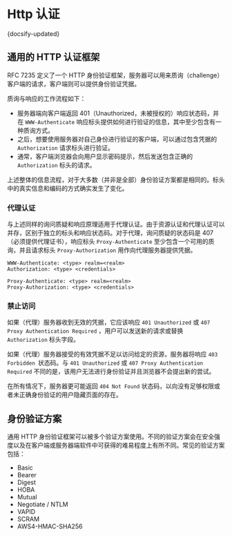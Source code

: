 # Http 认证
{docsify-updated}

##  通用的 HTTP 认证框架
RFC 7235 定义了一个 HTTP 身份验证框架，服务器可以用来质询（challenge）客户端的请求，客户端则可以提供身份验证凭据。

质询与响应的工作流程如下：

+ 服务器端向客户端返回 401（Unauthorized，未被授权的）响应状态码，并在 `WWW-Authenticate` 响应标头提供如何进行验证的信息，其中至少包含有一种质询方式。
+ 之后，想要使用服务器对自己身份进行验证的客户端，可以通过包含凭据的 `Authorization` 请求标头进行验证。
+ 通常，客户端浏览器会向用户显示密码提示，然后发送包含正确的 `Authorization` 标头的请求。

上述整体的信息流程，对于大多数（并非是全部）身份验证方案都是相同的。标头中的真实信息和编码的方式确实发生了变化。

### 代理认证
与上述同样的询问质疑和响应原理适用于代理认证。由于资源认证和代理认证可以并存，区别于独立的标头和响应状态码。对于代理，询问质疑的状态码是 407（必须提供代理证书），响应标头 `Proxy-Authenticate` 至少包含一个可用的质询，并且请求标头 `Proxy-Authorization` 用作向代理服务器提供凭据。


```
WWW-Authenticate: <type> realm=<realm>
Authorization: <type> <credentials>

Proxy-Authenticate: <type> realm=<realm>
Proxy-Authorization: <type> <credentials>
```

### 禁止访问
如果（代理）服务器收到无效的凭据，它应该响应 `401 Unauthorized` 或 `407 Proxy Authentication Required` ，用户可以发送新的请求或替换 `Authorization` 标头字段。

如果（代理）服务器接受的有效凭据不足以访问给定的资源，服务器将响应 `403 Forbidden `状态码。与 `401 Unauthorized` 或 `407 Proxy Authentication Required` 不同的是，该用户无法进行身份验证并且浏览器不会提出新的尝试。

在所有情况下，服务器更可能返回 `404 Not Found` 状态码，以向没有足够权限或者未正确身份验证的用户隐藏页面的存在。

## 身份验证方案
通用 HTTP 身份验证框架可以被多个验证方案使用。不同的验证方案会在安全强度以及在客户端或服务器端软件中可获得的难易程度上有所不同。常见的验证方案包括：
+ Basic
+ Bearer
+ Digest
+ HOBA
+ Mutual
+ Negotiate / NTLM
+ VAPID
+ SCRAM
+ AWS4-HMAC-SHA256
